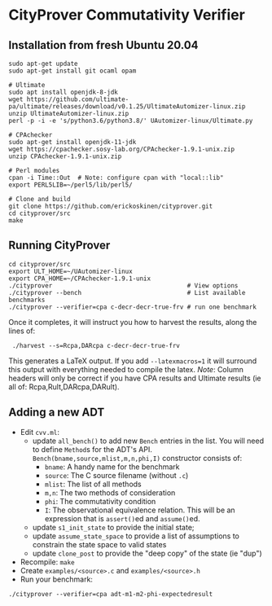 # CityProver Commutativity Verifier

## Installation from fresh Ubuntu 20.04

```
sudo apt-get update
sudo apt-get install git ocaml opam

# Ultimate
sudo apt install openjdk-8-jdk
wget https://github.com/ultimate-pa/ultimate/releases/download/v0.1.25/UltimateAutomizer-linux.zip
unzip UltimateAutomizer-linux.zip 
perl -p -i -e 's/python3.6/python3.8/' UAutomizer-linux/Ultimate.py

# CPAchecker
sudo apt-get install openjdk-11-jdk
wget https://cpachecker.sosy-lab.org/CPAchecker-1.9.1-unix.zip
unzip CPAchecker-1.9.1-unix.zip

# Perl modules
cpan -i Time::Out  # Note: configure cpan with "local::lib"
export PERL5LIB=~/perl5/lib/perl5/

# Clone and build
git clone https://github.com/erickoskinen/cityprover.git
cd cityprover/src
make
```

## Running CityProver

```
cd cityprover/src
export ULT_HOME=~/UAutomizer-linux
export CPA_HOME=~/CPAchecker-1.9.1-unix
./cityprover                                     # View options
./cityprover --bench                             # List available benchmarks
./cityprover --verifier=cpa c-decr-decr-true-frv # run one benchmark
```

Once it completes, it will instruct you how to harvest the results, along the lines of:

```
 ./harvest --s=Rcpa,DARcpa c-decr-decr-true-frv
 ```

 This generates a LaTeX output. If you add `--latexmacros=1` it will surround this output with
 everything needed to compile the latex. *Note*: Column headers will only be correct if you 
 have CPA results and Ultimate results (ie all of: Rcpa,Rult,DARcpa,DARult).


## Adding a new ADT

 * Edit `cvv.ml`:
    * update `all_bench()` to add new `Bench` entries in the list. You will need to define `Method`s for the ADT's API. `Bench(bname,source,mlist,m,n,phi,I)` constructor consists of:
       * `bname`: A handy name for the benchmark
       * `source`: The C source filename (without `.c`) 
       * `mlist`: The list of all methods 
       * `m,n`: The two methods of consideration 
       * `phi`: The commutativity condition 
       * `I`: The observational equivalence relation. This will be an expression that is `assert()`ed and `assume()`ed.
    * update `s1_init_state` to provide the initial state;
    * update `assume_state_space` to provide a list of assumptions to constrain the state space to valid states
    * update `clone_post` to provide the "deep copy" of the state (ie "dup")
 * Recompile: `make`
 * Create `examples/<source>.c` and `examples/<source>.h`
 * Run your benchmark:
 ```
 ./cityprover --verifier=cpa adt-m1-m2-phi-expectedresult
 ```

